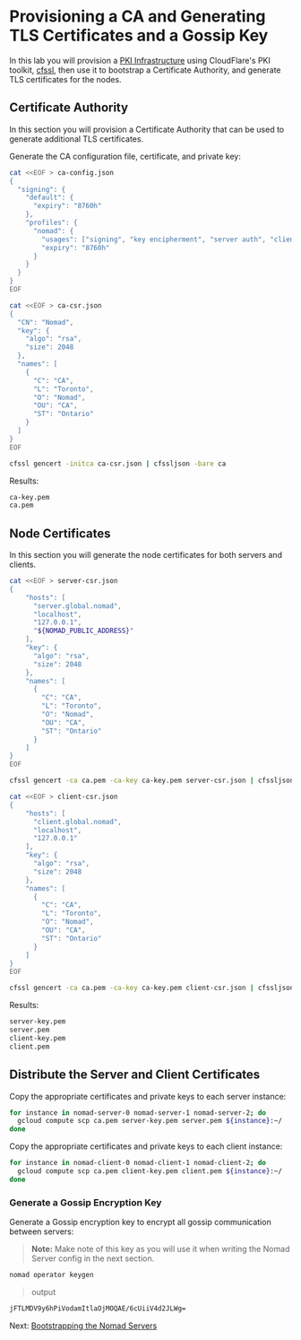 # Provisioning a CA and Generating TLS Certificates and a Gossip Key
In this lab you will provision a [PKI Infrastructure](https://en.wikipedia.org/wiki/Public_key_infrastructure) using CloudFlare's PKI toolkit, [cfssl](https://github.com/cloudflare/cfssl), then use it to bootstrap a Certificate Authority, and generate TLS certificates for the nodes.

## Certificate Authority
In this section you will provision a Certificate Authority that can be used to generate additional TLS certificates.

Generate the CA configuration file, certificate, and private key:
```bash
cat <<EOF > ca-config.json
{
  "signing": {
    "default": {
      "expiry": "8760h"
    },
    "profiles": {
      "nomad": {
        "usages": ["signing", "key encipherment", "server auth", "client auth"],
        "expiry": "8760h"
      }
    }
  }
}
EOF

cat <<EOF > ca-csr.json
{
  "CN": "Nomad",
  "key": {
    "algo": "rsa",
    "size": 2048
  },
  "names": [
    {
      "C": "CA",
      "L": "Toronto",
      "O": "Nomad",
      "OU": "CA",
      "ST": "Ontario"
    }
  ]
}
EOF

cfssl gencert -initca ca-csr.json | cfssljson -bare ca
```

Results:
```bash
ca-key.pem
ca.pem
```

## Node Certificates
In this section you will generate the node certificates for both servers and clients.
```bash
cat <<EOF > server-csr.json
{
    "hosts": [
      "server.global.nomad",
      "localhost",
      "127.0.0.1",
      "${NOMAD_PUBLIC_ADDRESS}"
    ],
    "key": {
      "algo": "rsa",
      "size": 2048
    },
    "names": [
      {
        "C": "CA",
        "L": "Toronto",
        "O": "Nomad",
        "OU": "CA",
        "ST": "Ontario"
      }
    ]
}
EOF

cfssl gencert -ca ca.pem -ca-key ca-key.pem server-csr.json | cfssljson -bare server

cat <<EOF > client-csr.json
{
    "hosts": [
      "client.global.nomad",
      "localhost",
      "127.0.0.1"
    ],
    "key": {
      "algo": "rsa",
      "size": 2048
    },
    "names": [
      {
        "C": "CA",
        "L": "Toronto",
        "O": "Nomad",
        "OU": "CA",
        "ST": "Ontario"
      }
    ]
}
EOF

cfssl gencert -ca ca.pem -ca-key ca-key.pem client-csr.json | cfssljson -bare client
```

Results:
```bash
server-key.pem
server.pem
client-key.pem
client.pem
```

## Distribute the Server and Client Certificates
Copy the appropriate certificates and private keys to each server instance:
```bash
for instance in nomad-server-0 nomad-server-1 nomad-server-2; do
  gcloud compute scp ca.pem server-key.pem server.pem ${instance}:~/
done
```

Copy the appropriate certificates and private keys to each client instance:
```bash
for instance in nomad-client-0 nomad-client-1 nomad-client-2; do
  gcloud compute scp ca.pem client-key.pem client.pem ${instance}:~/
done
```

### Generate a Gossip Encryption Key
Generate a Gossip encryption key to encrypt all gossip communication between servers:

> **Note:** Make note of this key as you will use it when writing the Nomad Server config in the next section.

```bash
nomad operator keygen
```
> output
```bash
jFTLMDV9y6hPiVodamItlaOjMOQAE/6cUiiV4d2JLWg=
```

Next: [Bootstrapping the Nomad Servers](05-bootstrapping-nomad-servers.md)